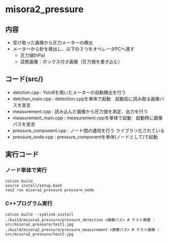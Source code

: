 # misora2_pressure
## 内容
 - 受け取った画像から圧力メーターの検出
 - メーターから針を検出し、以下の３つをオペレータPCへ渡す
    - 圧力値[hPa]
    - 証拠画像：ボックス付き画像（圧力値を書き込む）

## コード(src/)
 - detction.cpp : Yolo8を用いたメーターの自動検出を行う
 - detction_main.cpp : detection.cppを単体で起動　起動前に読み取る画像パスを宣言
 - measurement.cpp : 読み込んだ画像から圧力値を測定、出力を行う
 - measurement_main.cpp : measurement.cppを単体で起動　起動時に画像パスを宣言
 - pressure_component.cpp : ノード間の通信を行う ライブラリ化されている
 - pressure_node.cpp : pressure_componentを単体(ノードとして)で起動

## 実行コード
### ノード単体で実行
~~~bash!
colcon build 
source install/setup.bash
ros2 run misora2_pressure pressure_node
~~~

### C++プログラム実行
~~~bash!
colcon build --symlink-install
./build/misora2_pressure/pressure_detection <画像パス> # テスト画像 : src/misora2_pressure/test1.jpg
./build/misora2_pressure/pressure_measurement <画像パス> # テスト画像 : src/misora2_pressure/test2.jpg
~~~